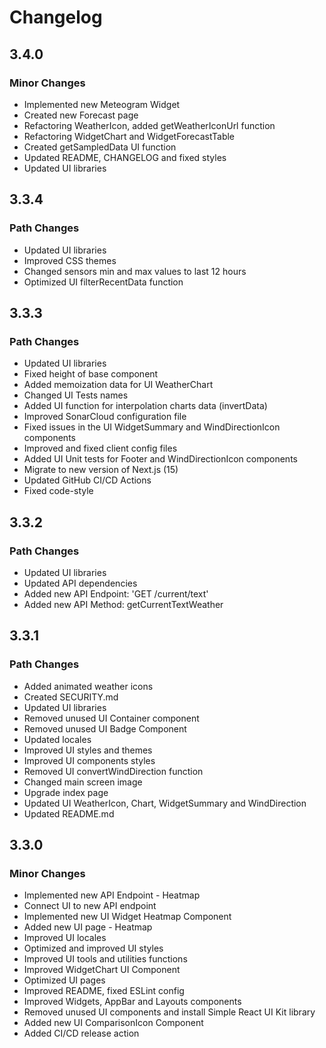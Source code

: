 # Changelog

## 3.4.0

### Minor Changes

-   Implemented new Meteogram Widget
-   Created new Forecast page
-   Refactoring WeatherIcon, added getWeatherIconUrl function
-   Refactoring WidgetChart and WidgetForecastTable
-   Created getSampledData UI function
-   Updated README, CHANGELOG and fixed styles
-   Updated UI libraries

## 3.3.4

### Path Changes

-   Updated UI libraries
-   Improved CSS themes
-   Changed sensors min and max values to last 12 hours
-   Optimized UI filterRecentData function

## 3.3.3

### Path Changes

-   Updated UI libraries
-   Fixed height of base component
-   Added memoization data for UI WeatherChart
-   Changed UI Tests names
-   Added UI function for interpolation charts data (invertData)
-   Improved SonarCloud configuration file
-   Fixed issues in the UI WidgetSummary and WindDirectionIcon components
-   Improved and fixed client config files
-   Added UI Unit tests for Footer and WindDirectionIcon components
-   Migrate to new version of Next.js (15)
-   Updated GitHub CI/CD Actions
-   Fixed code-style

## 3.3.2

### Path Changes

-   Updated UI libraries
-   Updated API dependencies
-   Added new API Endpoint: 'GET /current/text'
-   Added new API Method: getCurrentTextWeather

## 3.3.1

### Path Changes

-   Added animated weather icons
-   Created SECURITY.md
-   Updated UI libraries
-   Removed unused UI Container component
-   Removed unused UI Badge Component
-   Updated locales
-   Improved UI styles and themes
-   Improved UI components styles
-   Removed UI convertWindDirection function
-   Changed main screen image
-   Upgrade index page
-   Updated UI WeatherIcon, Chart, WidgetSummary and WindDirection
-   Updated README.md

## 3.3.0

### Minor Changes

-   Implemented new API Endpoint - Heatmap
-   Connect UI to new API endpoint
-   Implemented new UI Widget Heatmap Component
-   Added new UI page - Heatmap
-   Improved UI locales
-   Optimized and improved UI styles
-   Improved UI tools and utilities functions
-   Improved WidgetChart UI Component
-   Optimized UI pages
-   Improved README, fixed ESLint config
-   Improved Widgets, AppBar and Layouts components
-   Removed unused UI components and install Simple React UI Kit library
-   Added new UI ComparisonIcon Component
-   Added CI/CD release action

